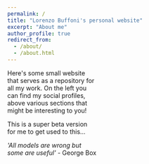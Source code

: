 ```yaml
---
permalink: /
title: "Lorenzo Buffoni's personal website"
excerpt: "About me"
author_profile: true
redirect_from: 
  - /about/
  - /about.html
---
```


<script src="https://unpkg.com/@lottiefiles/lottie-player@latest/dist/lottie-player.js"></script>
<lottie-player src="https://assets5.lottiefiles.com/packages/lf20_gzu3lnli.json"  background="transparent"  speed="1"  style="width: 300px; height: 300px; float: right;"  loop  autoplay></lottie-player>


Here's some small website that serves as a repository for all my work. On the left you can find my social profiles, above various sections that might be interesting to you!

This is a super beta version for me to get used to this...


*'All models are wrong but some are useful'* - George Box



